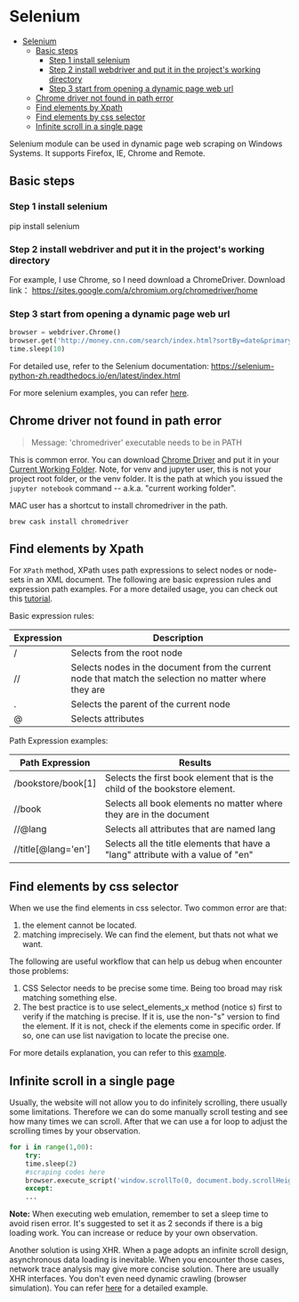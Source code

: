 # Selenium

<!-- TOC -->

- [Selenium](#selenium)
    - [Basic steps](#basic-steps)
        - [Step 1 install selenium](#step-1-install-selenium)
        - [Step 2 install webdriver and put it in the project's working directory](#step-2-install-webdriver-and-put-it-in-the-projects-working-directory)
        - [Step 3 start from opening a dynamic page web url](#step-3-start-from-opening-a-dynamic-page-web-url)
    - [Chrome driver not found in path error](#chrome-driver-not-found-in-path-error)
    - [Find elements by Xpath](#find-elements-by-xpath)
    - [Find elements by css selector](#find-elements-by-css-selector)
    - [Infinite scroll in a single page](#infinite-scroll-in-a-single-page)

<!-- /TOC -->

Selenium module can be used in dynamic page web scraping on Windows Systems. It supports Firefox, IE, Chrome and Remote.

## Basic steps

### Step 1 install selenium

pip install selenium

### Step 2 install webdriver and put it in the project's working directory

For example, I use Chrome, so I need download a ChromeDriver. Download link：
https://sites.google.com/a/chromium.org/chromedriver/home

### Step 3 start from opening a dynamic page web url

```python
browser = webdriver.Chrome()
browser.get('http://money.cnn.com/search/index.html?sortBy=date&primaryType=mixed&search=Search&query=trade%20war')
time.sleep(10)
```

For detailed use, refer to the Selenium documentation:
https://selenium-python-zh.readthedocs.io/en/latest/index.html

For more selenium examples, you can refer [here](https://github.com/hupili/python-for-data-and-media-communication/tree/master/scraper-selenium).

## Chrome driver not found in path error

>Message: 'chromedriver' executable needs to be in PATH

This is common error. You can download [Chrome Driver](https://sites.google.com/a/chromium.org/chromedriver/home) and put it in your [Current Working Folder](shell.md#verify-your-current-working-folder). Note, for venv and jupyter user, this is not your project root folder, or the venv folder. It is the path at which you issued the `jupyter notebook` command -- a.k.a. "current working folder".

MAC user has a shortcut to install chromedriver in the path.

```shell
brew cask install chromedriver
```

## Find elements by Xpath

For `XPath` method, XPath uses path expressions to select nodes or node-sets in an XML document. The following are basic expression rules and expression path examples. For a more detailed usage, you can check out this [tutorial](https://www.w3schools.com/xml/xpath_syntax.asp).

Basic expression rules:

| Expression | Description                                                                                           |
|------------|-------------------------------------------------------------------------------------------------------|
| /          | Selects from the root node                                                                            |
| //         | Selects nodes in the document from the current node that match the selection no matter where they are |
| .          | Selects the parent of the current node                                                                |
| @          | Selects attributes                                                                                    |

Path Expression examples:

| Path Expression     | Results                                                                          |
|---------------------|----------------------------------------------------------------------------------|
| /bookstore/book[1]  | Selects the first book element that is the child of the bookstore element.       |
| //book              | Selects all book elements no matter where they are in the document               |
| //@lang             | Selects all attributes that are named lang                                       |
| //title[@lang='en'] | Selects all the title elements that have a "lang" attribute with a value of "en" |

## Find elements by css selector

When we use the find elements in css selector. Two common error are that:

1. the element cannot be located.
2. matching imprecisely. We can find the element, but thats not what we want.

The following are useful workflow that can help us debug when encounter those problems:

1. CSS Selector needs to be precise some time. Being too broad may risk matching something else.
2. The best practice is to use select_elements_x method (notice s) first to verify if the matching is precise. If it is, use the non-"s" version to find the element. If it is not, check if the elements come in specific order. If so, one can use list navigation to locate the precise one.

For more details explanation, you can refer to this [example](https://github.com/hupili/python-for-data-and-media-communication/blob/master/scraper-selenium/CNN%20next%20page.ipynb).

## Infinite scroll in a single page

Usually, the website will not allow you to do infinitely scrolling, there usually some limitations. Therefore we can do some manually scroll testing and see how many times we can scroll. After that we can use a for loop to adjust the scrolling times by your observation.

```python
for i in range(1,00):
    try:
    time.sleep(2)
    #scraping codes here
    browser.execute_script('window.scrollTo(0, document.body.scrollHeight);')
    except:
    ...
```

**Note:** When executing web emulation, remember to set a sleep time to avoid risen error. It's suggested to set it as 2 seconds if there is a big loading work. You can increase or reduce by your own observation.

Another solution is using XHR. When a page adopts an infinite scroll design, asynchronous data loading is inevitable. When you encounter those cases, network trace analysis may give more concise solution. There are usually XHR interfaces. You don't even need dynamic crawling (browser simulation). You can refer [here](https://github.com/hupili/python-for-data-and-media-communication/blob/master/scraper-examples/mafengwo-xhr.ipynb) for a detailed example.
